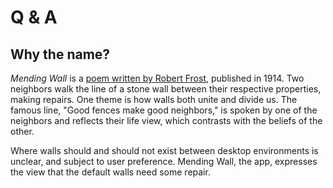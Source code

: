 # Q & A

## Why the name?

*Mending Wall* is a [poem written by Robert Frost](https://wikipedia.org/wiki/Mending_Wall), published in 1914. Two neighbors walk the line of a stone wall between their respective properties, making repairs. One theme is how walls both unite and divide us. The famous line, "Good fences make good neighbors," is spoken by one of the neighbors and reflects their life view, which contrasts with the beliefs of the other.

Where walls should and should not exist between desktop environments is unclear, and subject to user preference. Mending Wall, the app, expresses the view that the default walls need some repair.

